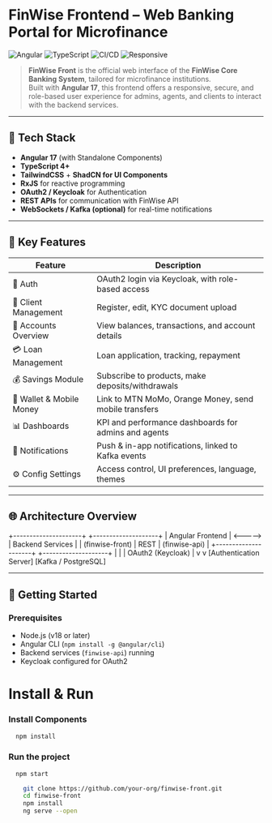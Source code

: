 # FinWise Frontend – Web Banking Portal for Microfinance

![Angular](https://img.shields.io/badge/Angular-17-red.svg)
![TypeScript](https://img.shields.io/badge/TypeScript-4.x-blue.svg)
![CI/CD](https://img.shields.io/badge/CI/CD-GitHub%20Actions-green)
![Responsive](https://img.shields.io/badge/Responsive%20UI-Tailwind%20CSS-blue)

> **FinWise Front** is the official web interface of the **FinWise Core Banking System**, tailored for microfinance institutions.  
> Built with **Angular 17**, this frontend offers a responsive, secure, and role-based user experience for admins, agents, and clients to interact with the backend services.

---

## 🧱 Tech Stack

- **Angular 17** (with Standalone Components)
- **TypeScript 4+**
- **TailwindCSS** + **ShadCN for UI Components**
- **RxJS** for reactive programming
- **OAuth2 / Keycloak** for Authentication
- **REST APIs** for communication with FinWise API
- **WebSockets / Kafka (optional)** for real-time notifications

---

## 🎨 Key Features

| Feature                    | Description                                                   |
|---------------------------|---------------------------------------------------------------|
| 🔐 Auth                   | OAuth2 login via Keycloak, with role-based access             |
| 👤 Client Management       | Register, edit, KYC document upload                           |
| 💼 Accounts Overview       | View balances, transactions, and account details              |
| 💳 Loan Management         | Loan application, tracking, repayment                        |
| 💰 Savings Module          | Subscribe to products, make deposits/withdrawals              |
| 📲 Wallet & Mobile Money   | Link to MTN MoMo, Orange Money, send mobile transfers         |
| 📊 Dashboards              | KPI and performance dashboards for admins and agents          |
| 🔔 Notifications           | Push & in-app notifications, linked to Kafka events           |
| ⚙️ Config Settings         | Access control, UI preferences, language, themes              |

---

## 🌐 Architecture Overview

+---------------------+ +--------------------+
| Angular Frontend | <-----> | Backend Services |
| (finwise-front) | REST | (finwise-api) |
+---------------------+ +--------------------+
| |
| OAuth2 (Keycloak) |
v v
[Authentication Server] [Kafka / PostgreSQL]


---

## 🚀 Getting Started

### Prerequisites

- Node.js (v18 or later)
- Angular CLI (`npm install -g @angular/cli`)
- Backend services (`finwise-api`) running
- Keycloak configured for OAuth2

# Install & Run ##

### Install Components
```bash
  npm install
```

### Run the project
```bash
  npm start
```

```bash
    git clone https://github.com/your-org/finwise-front.git
    cd finwise-front
    npm install
    ng serve --open
